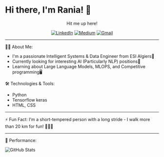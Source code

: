 # Hi there, I'm Rania! 👋
<div align="center">
Hit me up here! <br>
  
<a href="https://www.linkedin.com/in/rania-fatmazohra-rezkellah-155896212/"><img src="https://img.shields.io/badge/-Linkedin-blue?style=flat-square&logo=Linkedin&logoColor=white" alt="LinkedIn"></a>
<a href="https://medium.com/@jf_rezkellah"><img src="https://img.shields.io/badge/-Medium-black?style=flat-square&logo=Medium&logoColor=white" alt="Medium"></a>
<a href="mailto:jf_rezkellah@esi.dz"><img src="https://img.shields.io/badge/-Gmail-red?style=flat-square&logo=Gmail&logoColor=white" alt="Gmail"></a>
</div>

---

👨‍💻 About Me:
- I'm a passionate Intelligent Systems & Data Engineer from ESI Algiers💼
- Currently looking for interesting AI (Particularly NLP) positions🚀
- Learning about Large Language Models, MLOPS, and Competitive programming🖥

🛠️ Technologies & Tools:
- Python
- Tensorflow keras
- HTML, CSS

---

⚡ Fun Fact: I'm a short-tempered person with a long stride - I walk more than 20 km for fun! 🚶‍♂️🔥

---

🎉 Performance:


![GitHub Stats](https://github-readme-stats.vercel.app/api?username=RaniaRez&show_icons=true)





